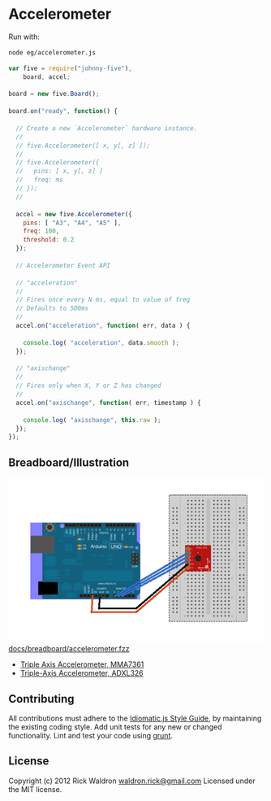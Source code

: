 # Accelerometer

Run with:
```bash
node eg/accelerometer.js
```


```javascript
var five = require("johnny-five"),
    board, accel;

board = new five.Board();

board.on("ready", function() {

  // Create a new `Accelerometer` hardware instance.
  //
  // five.Accelerometer([ x, y[, z] ]);
  //
  // five.Accelerometer({
  //   pins: [ x, y[, z] ]
  //   freq: ms
  // });
  //

  accel = new five.Accelerometer({
    pins: [ "A3", "A4", "A5" ],
    freq: 100,
    threshold: 0.2
  });

  // Accelerometer Event API

  // "acceleration"
  //
  // Fires once every N ms, equal to value of freg
  // Defaults to 500ms
  //
  accel.on("acceleration", function( err, data ) {

    console.log( "acceleration", data.smooth );
  });

  // "axischange"
  //
  // Fires only when X, Y or Z has changed
  //
  accel.on("axischange", function( err, timestamp ) {

    console.log( "axischange", this.raw );
  });
});


```


## Breadboard/Illustration


![docs/breadboard/accelerometer.png](breadboard/accelerometer.png)
[docs/breadboard/accelerometer.fzz](breadboard/accelerometer.fzz)




- [Triple Axis Accelerometer, MMA7361](https://www.sparkfun.com/products/9652)
- [Triple-Axis Accelerometer, ADXL326](http://www.adafruit.com/products/1018)






## Contributing
All contributions must adhere to the [Idiomatic.js Style Guide](https://github.com/rwldrn/idiomatic.js),
by maintaining the existing coding style. Add unit tests for any new or changed functionality. Lint and test your code using [grunt](https://github.com/cowboy/grunt).

## License
Copyright (c) 2012 Rick Waldron <waldron.rick@gmail.com>
Licensed under the MIT license.
